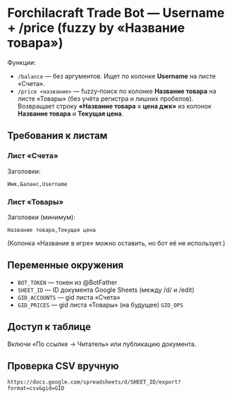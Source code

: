 # Forchilacraft Trade Bot — Username + /price (fuzzy by «Название товара»)

Функции:
- `/balance` — без аргументов. Ищет по колонке **Username** на листе «Счета».
- `/price <название>` — fuzzy‑поиск по колонке **Название товара** на листе «Товары» (без учёта регистра и лишних пробелов). Возвращает строку **«Название товара = цена джк»** из колонок **Название товара** и **Текущая цена**.

## Требования к листам

### Лист «Счета»
Заголовки:
```
Имя,Баланс,Username
```

### Лист «Товары»
Заголовки (минимум):
```
Название товара,Текущая цена
```
(Колонка «Название в игре» можно оставить, но бот её не использует.)

## Переменные окружения
- `BOT_TOKEN` — токен из @BotFather
- `SHEET_ID` — ID документа Google Sheets (между /d/ и /edit)
- `GID_ACCOUNTS` — gid листа «Счета»
- `GID_PRICES` — gid листа «Товары»
(на будущее) `GID_OPS`

## Доступ к таблице
Включи «По ссылке → Читатель» или публикацию документа.

## Проверка CSV вручную
```
https://docs.google.com/spreadsheets/d/SHEET_ID/export?format=csv&gid=GID
```
